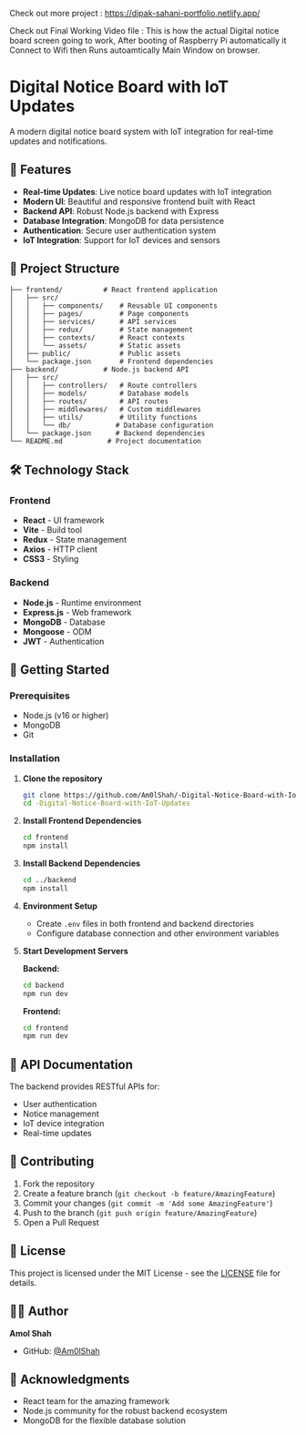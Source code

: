 Check out more project : https://dipak-sahani-portfolio.netlify.app/

Check out Final Working Video file : This is how the actual Digital notice board screen going to work, After booting of Raspberry Pi automatically it Connect to Wifi then Runs  autoamtically Main Window on browser.

# Digital Notice Board with IoT Updates

A modern digital notice board system with IoT integration for real-time updates and notifications.

## 🚀 Features

- **Real-time Updates**: Live notice board updates with IoT integration
- **Modern UI**: Beautiful and responsive frontend built with React
- **Backend API**: Robust Node.js backend with Express
- **Database Integration**: MongoDB for data persistence
- **Authentication**: Secure user authentication system
- **IoT Integration**: Support for IoT devices and sensors

## 📁 Project Structure

```
├── frontend/          # React frontend application
│   ├── src/
│   │   ├── components/    # Reusable UI components
│   │   ├── pages/         # Page components
│   │   ├── services/      # API services
│   │   ├── redux/         # State management
│   │   ├── contexts/      # React contexts
│   │   └── assets/        # Static assets
│   ├── public/            # Public assets
│   └── package.json       # Frontend dependencies
├── backend/           # Node.js backend API
│   ├── src/
│   │   ├── controllers/   # Route controllers
│   │   ├── models/        # Database models
│   │   ├── routes/        # API routes
│   │   ├── middlewares/   # Custom middlewares
│   │   ├── utils/         # Utility functions
│   │   └── db/           # Database configuration
│   └── package.json      # Backend dependencies
└── README.md           # Project documentation
```

## 🛠️ Technology Stack

### Frontend
- **React** - UI framework
- **Vite** - Build tool
- **Redux** - State management
- **Axios** - HTTP client
- **CSS3** - Styling

### Backend
- **Node.js** - Runtime environment
- **Express.js** - Web framework
- **MongoDB** - Database
- **Mongoose** - ODM
- **JWT** - Authentication

## 🚀 Getting Started

### Prerequisites
- Node.js (v16 or higher)
- MongoDB
- Git

### Installation

1. **Clone the repository**
   ```bash
   git clone https://github.com/Am0lShah/-Digital-Notice-Board-with-IoT-Updates.git
   cd -Digital-Notice-Board-with-IoT-Updates
   ```

2. **Install Frontend Dependencies**
   ```bash
   cd frontend
   npm install
   ```

3. **Install Backend Dependencies**
   ```bash
   cd ../backend
   npm install
   ```

4. **Environment Setup**
   - Create `.env` files in both frontend and backend directories
   - Configure database connection and other environment variables

5. **Start Development Servers**

   **Backend:**
   ```bash
   cd backend
   npm run dev
   ```

   **Frontend:**
   ```bash
   cd frontend
   npm run dev
   ```

## 📝 API Documentation

The backend provides RESTful APIs for:
- User authentication
- Notice management
- IoT device integration
- Real-time updates

## 🤝 Contributing

1. Fork the repository
2. Create a feature branch (`git checkout -b feature/AmazingFeature`)
3. Commit your changes (`git commit -m 'Add some AmazingFeature'`)
4. Push to the branch (`git push origin feature/AmazingFeature`)
5. Open a Pull Request

## 📄 License

This project is licensed under the MIT License - see the [LICENSE](LICENSE) file for details.

## 👨‍💻 Author

**Amol Shah**
- GitHub: [@Am0lShah](https://github.com/Am0lShah)

## 🙏 Acknowledgments

- React team for the amazing framework
- Node.js community for the robust backend ecosystem
- MongoDB for the flexible database solution 
